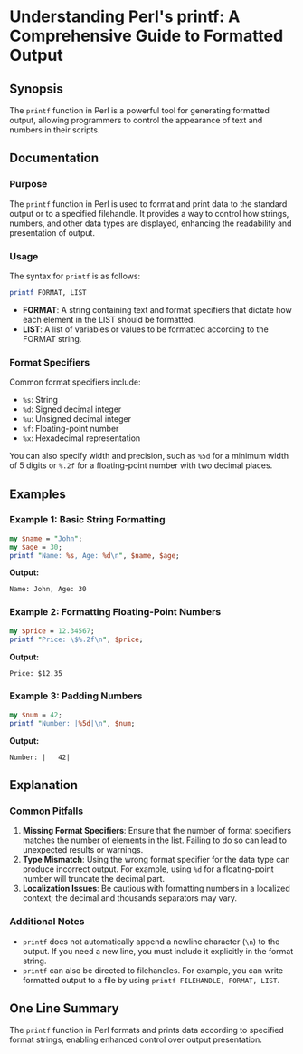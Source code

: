 <!--
Meta Description: # Understanding Perl's printf: A Comprehensive Guide to Formatted Output ## Synopsis The `printf` function in Perl is a powerful tool for generating f...
Meta Keywords: format, printf, output, perl, number
-->

# Understanding Perl's printf: A Comprehensive Guide to Formatted Output

## Synopsis
The `printf` function in Perl is a powerful tool for generating formatted output, allowing programmers to control the appearance of text and numbers in their scripts.

## Documentation
### Purpose
The `printf` function in Perl is used to format and print data to the standard output or to a specified filehandle. It provides a way to control how strings, numbers, and other data types are displayed, enhancing the readability and presentation of output.

### Usage
The syntax for `printf` is as follows:

```perl
printf FORMAT, LIST
```

- **FORMAT**: A string containing text and format specifiers that dictate how each element in the LIST should be formatted.
- **LIST**: A list of variables or values to be formatted according to the FORMAT string.

### Format Specifiers
Common format specifiers include:
- `%s`: String
- `%d`: Signed decimal integer
- `%u`: Unsigned decimal integer
- `%f`: Floating-point number
- `%x`: Hexadecimal representation

You can also specify width and precision, such as `%5d` for a minimum width of 5 digits or `%.2f` for a floating-point number with two decimal places.

## Examples
### Example 1: Basic String Formatting
```perl
my $name = "John";
my $age = 30;
printf "Name: %s, Age: %d\n", $name, $age;
```
**Output:**
```
Name: John, Age: 30
```

### Example 2: Formatting Floating-Point Numbers
```perl
my $price = 12.34567;
printf "Price: \$%.2f\n", $price;
```
**Output:**
```
Price: $12.35
```

### Example 3: Padding Numbers
```perl
my $num = 42;
printf "Number: |%5d|\n", $num;
```
**Output:**
```
Number: |   42|
```

## Explanation
### Common Pitfalls
1. **Missing Format Specifiers**: Ensure that the number of format specifiers matches the number of elements in the list. Failing to do so can lead to unexpected results or warnings.
2. **Type Mismatch**: Using the wrong format specifier for the data type can produce incorrect output. For example, using `%d` for a floating-point number will truncate the decimal part.
3. **Localization Issues**: Be cautious with formatting numbers in a localized context; the decimal and thousands separators may vary.

### Additional Notes
- `printf` does not automatically append a newline character (`\n`) to the output. If you need a new line, you must include it explicitly in the format string.
- `printf` can also be directed to filehandles. For example, you can write formatted output to a file by using `printf FILEHANDLE, FORMAT, LIST`.

## One Line Summary
The `printf` function in Perl formats and prints data according to specified format strings, enabling enhanced control over output presentation.